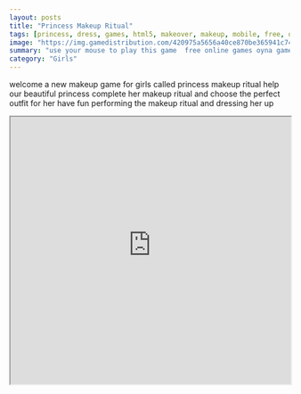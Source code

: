 ```yaml
---
layout: posts
title: "Princess Makeup Ritual"
tags: [princess, dress, games, html5, makeover, makeup, mobile, free, online, games, oyna, game, free, games, play, play, games]
image: "https://img.gamedistribution.com/420975a5656a40ce870be365941c7417.jpg"
summary: "use your mouse to play this game  free online games oyna game free games play play games"
category: "Girls"
---
```


welcome a new makeup game for girls called princess makeup ritual help our beautiful princess complete her makeup ritual and choose the perfect outfit for her have fun performing the makeup ritual and dressing her up

<iframe width="100%" height="480px;" src="https://html5.gamedistribution.com/420975a5656a40ce870be365941c7417/"></iframe>